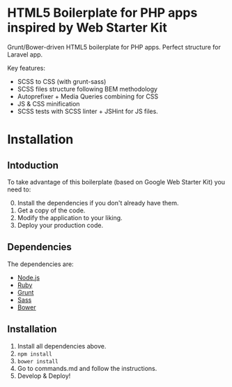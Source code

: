 # HTML5 Boilerplate for PHP apps inspired by Web Starter Kit
Grunt/Bower-driven HTML5 boilerplate for PHP apps. Perfect structure for Laravel app.

Key features:
* SCSS to CSS (with grunt-sass)
* SCSS files structure following BEM methodology
* Autoprefixer + Media Queries combining for CSS
* JS & CSS minification
* SCSS tests with SCSS linter + JSHint for JS files.

# Installation
## Intoduction
To take advantage of this boilerplate (based on Google Web Starter Kit) you need to:

0. Install the dependencies if you don't already have them.
0. Get a copy of the code.
0. Modify the application to your liking.
0. Deploy your production code.

## Dependencies
The dependencies are:
* [Node.js](http://nodejs.org)
* [Ruby](http://rubyinstaller.org/downloads/)
* [Grunt](http://gruntjs.com/getting-started)
* [Sass](http://sass-lang.com/install)
* [Bower](http://bower.io/)

## Installation
1. Install all dependencies above.
2. `npm install`
3. `bower install`
4. Go to commands.md and follow the instructions.
5. Develop & Deploy!
